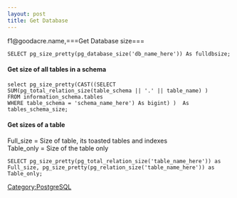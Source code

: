 ```yaml
---
layout: post 
title: Get Database
---
```


f1\@goodacre.name,===Get Database size===

    SELECT pg_size_pretty(pg_database_size('db_name_here')) As fulldbsize;

#### Get size of all tables in a schema

    select pg_size_pretty(CAST((SELECT
    SUM(pg_total_relation_size(table_schema || '.' || table_name) )
    FROM information_schema.tables
    WHERE table_schema = 'schema_name_here') As bigint) )  As tables_schema_size;

#### Get sizes of a table

Full\_size = Size of table, its toasted tables and indexes\
Table\_only = Size of the table only

    SELECT pg_size_pretty(pg_total_relation_size('table_name_here')) as Full_size, pg_size_pretty(pg_relation_size('table_name_here')) as Table_only;

[Category:PostgreSQL](Category:PostgreSQL "wikilink")
